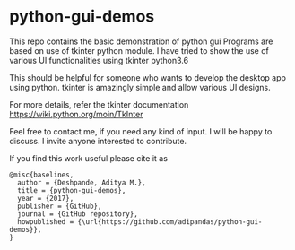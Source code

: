 # python-gui-demos
This repo contains the basic demonstration of python gui
Programs are based on use of tkinter python module.
I have tried to show the use of various UI functionalities using tkinter python3.6

This should be helpful for someone who wants to develop the desktop app using python.
tkinter is amazingly simple and allow various UI designs.

For more details, refer the tkinter documentation https://wiki.python.org/moin/TkInter

Feel free to contact me, if you need any kind of input. I will be happy to discuss.
I invite anyone interested to contribute.

If you find this work useful please cite it as
```
@misc{baselines,
  author = {Deshpande, Aditya M.},
  title = {python-gui-demos},
  year = {2017},
  publisher = {GitHub},
  journal = {GitHub repository},
  howpublished = {\url{https://github.com/adipandas/python-gui-demos}},
}
```

